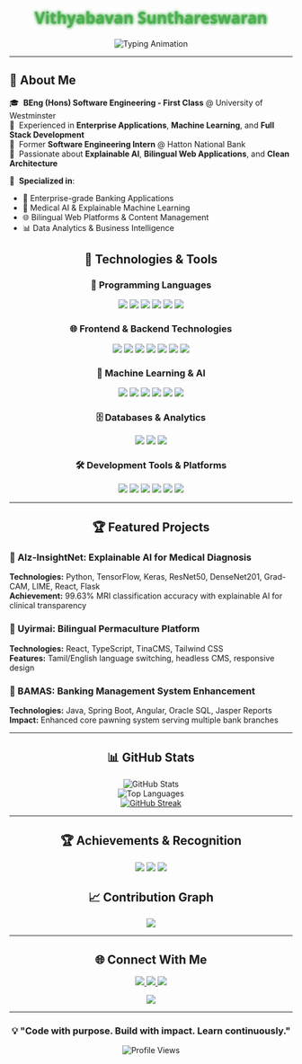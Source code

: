 <div align="center">

<h1 style="font-family: 'Segoe UI', Tahoma, Geneva, Verdana, sans-serif; font-weight:bold;">
  <span style="color:#4CAF50; text-shadow: 0 0 4px #4CAF50, 0 0 6px #4CAF50;">
    Vithyabavan Sunthareswaran
  </span>
</h1>

<img src="https://readme-typing-svg.herokuapp.com?font=Fira+Code&weight=500&size=20&pause=1000&color=2196F3&center=true&vCenter=true&width=600&lines=Building+Scalable+Solutions+%26+AI+Systems;Full+Stack+Developer+%26+ML+Engineer;Enterprise+Applications+Specialist;Code.+Learn.+Impact." alt="Typing Animation" />

</div>

---
## 🧭 About Me

🎓 &nbsp;**BEng (Hons) Software Engineering - First Class** @ University of Westminster  
💼 &nbsp;Experienced in **Enterprise Applications**, **Machine Learning**, and **Full Stack Development**  
🏦 &nbsp;Former **Software Engineering Intern** @ Hatton National Bank  
🧠 &nbsp;Passionate about **Explainable AI**, **Bilingual Web Applications**, and **Clean Architecture**  

🤝 &nbsp;**Specialized in**:
- 🏢 Enterprise-grade Banking Applications  
- 🧠 Medical AI & Explainable Machine Learning  
- 🌐 Bilingual Web Platforms & Content Management  
- 📊 Data Analytics & Business Intelligence  

## <div align="center">🚀 Technologies & Tools</div>

### <div align="center">🧠 Programming Languages</div>
<p align="center">
  <img src="https://img.shields.io/badge/Java-ED8B00?style=for-the-badge&logo=java&logoColor=white"/>
  <img src="https://img.shields.io/badge/Python-3776AB?style=for-the-badge&logo=python&logoColor=white"/>
  <img src="https://img.shields.io/badge/TypeScript-3178C6?style=for-the-badge&logo=typescript&logoColor=white"/>
  <img src="https://img.shields.io/badge/JavaScript-F7DF1E?style=for-the-badge&logo=javascript&logoColor=black"/>
  <img src="https://img.shields.io/badge/R-276DC3?style=for-the-badge&logo=r&logoColor=white"/>
  <img src="https://img.shields.io/badge/PHP-777BB4?style=for-the-badge&logo=php&logoColor=white"/>
</p>

### <div align="center">🌐 Frontend & Backend Technologies</div>
<p align="center">
  <img src="https://img.shields.io/badge/React-61DAFB?style=for-the-badge&logo=react&logoColor=black"/>
  <img src="https://img.shields.io/badge/Angular-DD0031?style=for-the-badge&logo=angular&logoColor=white"/>
  <img src="https://img.shields.io/badge/Spring_Boot-6DB33F?style=for-the-badge&logo=springboot&logoColor=white"/>
  <img src="https://img.shields.io/badge/Flask-000000?style=for-the-badge&logo=flask&logoColor=white"/>
  <img src="https://img.shields.io/badge/Tailwind_CSS-38B2AC?style=for-the-badge&logo=tailwind-css&logoColor=white"/>
  <img src="https://img.shields.io/badge/HTML5-E34F26?style=for-the-badge&logo=html5&logoColor=white"/>
  <img src="https://img.shields.io/badge/CSS3-1572B6?style=for-the-badge&logo=css3&logoColor=white"/>
</p>

### <div align="center">🤖 Machine Learning & AI</div>
<p align="center">
  <img src="https://img.shields.io/badge/TensorFlow-FF6F00?style=for-the-badge&logo=tensorflow&logoColor=white"/>
  <img src="https://img.shields.io/badge/Keras-D00000?style=for-the-badge&logo=keras&logoColor=white"/>
  <img src="https://img.shields.io/badge/PyTorch-EE4C2C?style=for-the-badge&logo=pytorch&logoColor=white"/>
  <img src="https://img.shields.io/badge/scikit_learn-F7931E?style=for-the-badge&logo=scikit-learn&logoColor=white"/>
  <img src="https://img.shields.io/badge/Pandas-150458?style=for-the-badge&logo=pandas&logoColor=white"/>
  <img src="https://img.shields.io/badge/NumPy-013243?style=for-the-badge&logo=numpy&logoColor=white"/>
</p>

### <div align="center">🗄️ Databases & Analytics</div>
<p align="center">
  <img src="https://img.shields.io/badge/Oracle-F80000?style=for-the-badge&logo=oracle&logoColor=white"/>
  <img src="https://img.shields.io/badge/MySQL-005C84?style=for-the-badge&logo=mysql&logoColor=white"/>
  <img src="https://img.shields.io/badge/Jasper_Reports-0052CC?style=for-the-badge&logo=jasper&logoColor=white"/>
</p>

### <div align="center">🛠️ Development Tools & Platforms</div>
<p align="center">
  <img src="https://img.shields.io/badge/Git-F05032?style=for-the-badge&logo=git&logoColor=white"/>
  <img src="https://img.shields.io/badge/GitHub-181717?style=for-the-badge&logo=github&logoColor=white"/>
  <img src="https://img.shields.io/badge/Vite-646CFF?style=for-the-badge&logo=vite&logoColor=white"/>
  <img src="https://img.shields.io/badge/TinaCMS-EC4815?style=for-the-badge&logo=tinacms&logoColor=white"/>
  <img src="https://img.shields.io/badge/Jupyter-F37626?style=for-the-badge&logo=jupyter&logoColor=white"/>
  <img src="https://img.shields.io/badge/Google_Colab-F9AB00?style=for-the-badge&logo=googlecolab&logoColor=white"/>
</p>

---

## <div align="center">🏆 Featured Projects</div>

### 🏥 Alz-InsightNet: Explainable AI for Medical Diagnosis
**Technologies:** Python, TensorFlow, Keras, ResNet50, DenseNet201, Grad-CAM, LIME, React, Flask  
**Achievement:** 99.63% MRI classification accuracy with explainable AI for clinical transparency

### 🌱 Uyirmai: Bilingual Permaculture Platform  
**Technologies:** React, TypeScript, TinaCMS, Tailwind CSS  
**Features:** Tamil/English language switching, headless CMS, responsive design

### 🏦 BAMAS: Banking Management System Enhancement
**Technologies:** Java, Spring Boot, Angular, Oracle SQL, Jasper Reports  
**Impact:** Enhanced core pawning system serving multiple bank branches

---

## <div align="center">📊 GitHub Stats</div>
<div align="center">

![GitHub Stats](https://github-readme-stats-sigma-five.vercel.app/api?username=vithyabavan&show_icons=true&theme=github_dark&hide_border=true&count_private=true)  
![Top Languages](https://github-readme-stats-sigma-five.vercel.app/api/top-langs/?username=vithyabavan&layout=compact&theme=github_dark&hide_border=true&langs_count=6)  
[![GitHub Streak](https://streak-stats.demolab.com/?user=vithyabavan&theme=github-dark-blue&hide_border=true)](https://git.io/streak-stats)

</div>

---

## <div align="center">🏆 Achievements & Recognition</div>
<p align="center">
  <img src="https://img.shields.io/badge/🏆_Cutting_Edge_2025-Selected_for_AI_Research-gold?style=for-the-badge"/>
  <img src="https://img.shields.io/badge/🏆_NSF--SL-First_Round_Selection-blue?style=for-the-badge"/>
  <img src="https://img.shields.io/badge/🎓_First_Class_Honours-BEng_Software_Engineering-green?style=for-the-badge"/>
</p>

## <div align="center">📈 Contribution Graph</div>
<p align="center">
  <img src="https://github-readme-activity-graph.vercel.app/graph?username=VithyabavanS&theme=github-compact&hide_border=true" />
</p>

---

## <div align="center">🌐 Connect With Me</div>
<p align="center">
  <a href="https://www.linkedin.com/in/vithyabavan-sunthareswaran/">
    <img src="https://img.shields.io/badge/LinkedIn-0077B5?style=for-the-badge&logo=linkedin&logoColor=white"/>
  </a>
  <a href="https://github.com/VithyabavanS">
    <img src="https://img.shields.io/badge/GitHub-181717?style=for-the-badge&logo=github&logoColor=white"/>
  </a>
  <a href="mailto:vithyabavans2001@gmail.com">
    <img src="https://img.shields.io/badge/Email-D14836?style=for-the-badge&logo=gmail&logoColor=white"/>
  </a>
</p>

<p align="center">
  <a href="https://drive.google.com/your-cv-link" target="_blank">
    <img src="https://img.shields.io/badge/View%20My%20CV-%23007ACC?style=for-the-badge&logo=readthedocs&logoColor=white"/>
  </a>
</p>

---

<div align="center">

### 💡 "Code with purpose. Build with impact. Learn continuously."

![Profile Views](https://komarev.com/ghpvc/?username=VithyabavanS&color=brightgreen&style=for-the-badge)

</div>
